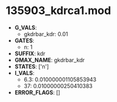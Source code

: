 # 135903_kdrca1.mod

- **G_VALS**:
  - gkdrbar_kdr: 0.01
- **GATES**:
  - n: 1
- **SUFFIX**: kdr
- **GMAX_NAME**: gkdrbar_kdr
- **STATES**: ['n']
- **I_VALS**:
  - 6.3: 0.010000001105853943
  - 37: 0.01000000250410383
- **ERROR_FLAGS**: []
